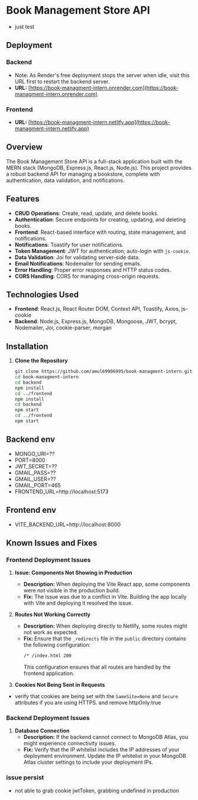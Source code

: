 
# Book Management Store API
- just test
## Deployment

### Backend
- Note: As Render's free deployment stops the server when idle, visit this URL first to restart the backend server.
- **URL:** [https://book-managment-intern.onrender.com](https://book-managment-intern.onrender.com)

### Frontend
- **URL:** [https://book-managment-intern.netlify.app](https://book-managment-intern.netlify.app)


## Overview

The Book Management Store API is a full-stack application built with the MERN stack (MongoDB, Express.js, React.js, Node.js). This project provides a robust backend API for managing a bookstore, complete with authentication, data validation, and notifications.

## Features

- **CRUD Operations**: Create, read, update, and delete books.
- **Authentication**: Secure endpoints for creating, updating, and deleting books.
- **Frontend**: React-based interface with routing, state management, and notifications.
- **Notifications**: Toastify for user notifications.
- **Token Management**: JWT for authentication; auto-login with `js-cookie`.
- **Data Validation**: Joi for validating server-side data.
- **Email Notifications**: Nodemailer for sending emails.
- **Error Handling**: Proper error responses and HTTP status codes.
- **CORS Handling**: CORS for managing cross-origin requests.

## Technologies Used

- **Frontend**: React.js, React Router DOM, Context API, Toastify, Axios, js-cookie
- **Backend**: Node.js, Express.js, MongoDB, Mongoose, JWT, bcrypt, Nodemailer, Joi, cookie-parser, morgan

## Installation

1. **Clone the Repository**

   ```bash
   git clone https://github.com/amul69906995/book-managment-intern.git
   cd book-managment-intern
   cd backend
   npm install
   cd ../frontend
   npm install
   cd backend
   npm start
   cd ../frontend
   npm start
## Backend env
- MONGO_URI=??
- PORT=8000
- JWT_SECRET=??
- GMAIL_PASS=??
- GMAIL_USER=??
- GMAIL_PORT=465
- FRONTEND_URL=http://localhost:5173

## Frontend env
- VITE_BACKEND_URL=http://localhost:8000


## Known Issues and Fixes

### Frontend Deployment Issues

1. **Issue: Components Not Showing in Production**
   - **Description:** When deploying the Vite React app, some components were not visible in the production build.
   - **Fix:** The issue was due to a conflict in Vite. Building the app locally with Vite and deploying it resolved the issue.

2. **Routes Not Working Correctly**
   - **Description:** When deploying directly to Netlify, some routes might not work as expected.
   - **Fix:** Ensure that the `_redirects` file in the `public` directory contains the following configuration:
     ```bash
     /* /index.html 200
     ```
     This configuration ensures that all routes are handled by the frontend application.
3. **Cookies Not Being Sent in Requests**
 - verify that cookies are being set with the `SameSite=None` and `Secure` attributes if you are using HTTPS. and remove httpOnly:true
 ### Backend Deployment Issues

1. **Database Connection**
   - **Description:** If the backend cannot connect to MongoDB Atlas, you might experience connectivity issues.
   - **Fix:** Verify that the IP whitelist includes the IP addresses of your deployment environment. Update the IP whitelist in your MongoDB Atlas cluster settings to include your deployment IPs.


### issue persist
- not able to grab cookie jwtToken, grabbing undefined in production